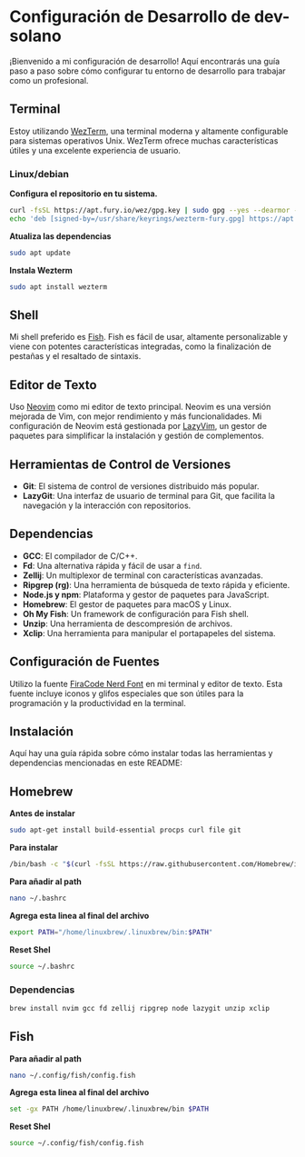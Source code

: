 # Configuración de Desarrollo de **dev-solano**

¡Bienvenido a mi configuración de desarrollo! Aquí encontrarás una guía paso a paso sobre cómo configurar tu entorno de desarrollo para trabajar como un profesional. 

## Terminal
Estoy utilizando [WezTerm](https://wezfurlong.org/wezterm/), una terminal moderna y altamente configurable para sistemas operativos Unix. WezTerm ofrece muchas características útiles y una excelente experiencia de usuario.
### Linux/debian
**Configura el repositorio en tu sistema.**
```bash
curl -fsSL https://apt.fury.io/wez/gpg.key | sudo gpg --yes --dearmor -o /usr/share/keyrings/wezterm-fury.gpg
echo 'deb [signed-by=/usr/share/keyrings/wezterm-fury.gpg] https://apt.fury.io/wez/ * *' | sudo tee /etc/apt/sources.list.d/wezterm.list
```
**Atualiza las dependencias**
```bash
sudo apt update
```
**Instala Wezterm**
```bash
sudo apt install wezterm
```
## Shell
Mi shell preferido es [Fish](https://fishshell.com/). Fish es fácil de usar, altamente personalizable y viene con potentes características integradas, como la finalización de pestañas y el resaltado de sintaxis.

## Editor de Texto
Uso [Neovim](https://neovim.io/) como mi editor de texto principal. Neovim es una versión mejorada de Vim, con mejor rendimiento y más funcionalidades. Mi configuración de Neovim está gestionada por [LazyVim](https://github.com/johanhenselmans/lazyvim), un gestor de paquetes para simplificar la instalación y gestión de complementos.

## Herramientas de Control de Versiones

- **Git**: El sistema de control de versiones distribuido más popular.
- **LazyGit**: Una interfaz de usuario de terminal para Git, que facilita la navegación y la interacción con repositorios.

## Dependencias

- **GCC**: El compilador de C/C++.
- **Fd**: Una alternativa rápida y fácil de usar a `find`.
- **Zellij**: Un multiplexor de terminal con características avanzadas.
- **Ripgrep (rg)**: Una herramienta de búsqueda de texto rápida y eficiente.
- **Node.js y npm**: Plataforma y gestor de paquetes para JavaScript.
- **Homebrew**: El gestor de paquetes para macOS y Linux.
- **Oh My Fish**: Un framework de configuración para Fish shell.
- **Unzip**: Una herramienta de descompresión de archivos.
- **Xclip**: Una herramienta para manipular el portapapeles del sistema.

## Configuración de Fuentes

Utilizo la fuente [FiraCode Nerd Font](https://www.nerdfonts.com/font-downloads) en mi terminal y editor de texto. Esta fuente incluye iconos y glifos especiales que son útiles para la programación y la productividad en la terminal.

## Instalación

Aquí hay una guía rápida sobre cómo instalar todas las herramientas y dependencias mencionadas en este README:


## Homebrew
**Antes de instalar**
```bash
sudo apt-get install build-essential procps curl file git
```
**Para instalar**
```bash
/bin/bash -c "$(curl -fsSL https://raw.githubusercontent.com/Homebrew/install/HEAD/install.sh)"
```
**Para añadir al path**
```bash
nano ~/.bashrc
```
**Agrega esta linea al final del archivo**
```bash
export PATH="/home/linuxbrew/.linuxbrew/bin:$PATH"
```
**Reset Shel**
```bash
source ~/.bashrc
```
### Dependencias
```bash
brew install nvim gcc fd zellij ripgrep node lazygit unzip xclip
```
## Fish 
**Para añadir al path**
```bash
nano ~/.config/fish/config.fish
```
**Agrega esta linea al final del archivo**
```bash
set -gx PATH /home/linuxbrew/.linuxbrew/bin $PATH
```
**Reset Shel**
```bash
source ~/.config/fish/config.fish
```



